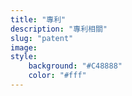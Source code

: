 ```yaml
---
title: "專利"
description: "專利相關"
slug: "patent"
image: 
style:
    background: "#C48888"
    color: "#fff"
---
```

